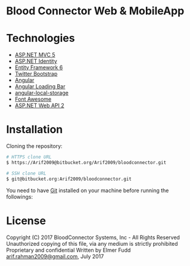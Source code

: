 # Blood Connector Web & MobileApp

# Technologies

* [ASP.NET MVC 5](http://www.asp.net/mvc)
* [ASP.NET Identity](http://www.asp.net/identity)
* [Entity Framework 6](http://www.asp.net/entity-framework)
* [Twitter Bootstrap](http://getbootstrap.com/)
* [Angular](https://angularjs.org/)
* [Angular Loading Bar](http://chieffancypants.github.io/angular-loading-bar/)
* [angular-local-storage](https://github.com/grevory/angular-local-storage)
* [Font Awesome](http://fontawesome.io/)
* [ASP.NET Web API 2](https://www.asp.net/web-api)

# Installation

Cloning the repository:

```bash
# HTTPS clone URL
$ https://Arif2009@bitbucket.org/Arif2009/bloodconnector.git

# SSH clone URL
$ git@bitbucket.org:Arif2009/bloodconnector.git
```

You need to have [Git](https://git-scm.com/) installed on your machine before running the followings:


# License

Copyright (C) 2017 BloodConnector Systems, Inc - All Rights Reserved
Unauthorized copying of this file, via any medium is strictly prohibited
Proprietary and confidential
Written by Elmer Fudd <arif.rahman2009@gmail.com>, July 2017